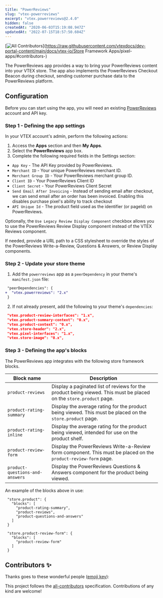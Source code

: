 ```yaml
---
title: "PowerReviews"
slug: "vtex-powerreviews"
excerpt: "vtex.powerreviews@2.4.0"
hidden: false
createdAt: "2020-06-03T15:19:08.947Z"
updatedAt: "2022-07-15T18:57:50.604Z"
---
```

<!-- ALL-CONTRIBUTORS-BADGE:START - Do not remove or modify this section -->

[![All Contributors](https://img.shields.io/badge/all_contributors-0-orange.svg?style=flat-square)](https://raw.githubusercontent.com/vtexdocs/dev-portal-content/main/docs/vtex-io/Store Framework Apps/pixel-apps/#contributors-)

<!-- ALL-CONTRIBUTORS-BADGE:END -->

The PowerReviews app provides a way to bring your PowerReviews content into your VTEX store. The app also implements the PowerReviews Checkout Beacon during checkout, sending customer purchase data to the PowerReviews platform.

## Configuration

Before you can start using the app, you will need an existing [PowerReviews](https://www.powerreviews.com/) account and API key.

### Step 1 - Defining the app settings

In your VTEX account's admin, perform the following actions:

1. Access the **Apps** section and then **My Apps**.
2. Select the **PowerReviews** app box.
3. Complete the following required fields in the Settings section:

- `App Key` - The API Key provided by PowerReviews.
- `Merchant ID` - Your unique PowerReviews merchant ID.
- `Merchant Group ID` - Your PowerReviews merchant group ID.
- `Client ID` - Your PowerReviews Client ID
- `Client Secret` - Your PowerReviews Client Secret
- `Send Email After Invoicing` - Instead of sending email after checkout, we can send email after an order has been invoiced. Enabling this disables purchase pixel's ability to track checkout
- `API Unique Id` - The product field used as the identifier (or pageId) on PowerReviews.

Optionally, the `Use Legacy Review Display Component` checkbox allows you to use the PowerReviews Review Display component instead of the VTEX Reviews component.

If needed, provide a URL path to a CSS stylesheet to override the styles of the PowerReviews Write-a-Review, Questions & Answers, or Review Display components.

### Step 2 - Update your store theme

1. Add the `powerreviews` app as a `peerDependency` in your theme's `manifest.json` file:

```diff
 "peerDependencies": {
+  "vtex.powerreviews": "2.x"
 }
```

2. If not already present, add the following to your theme's `dependencies`:

```json
 "vtex.product-review-interfaces": "1.x",
 "vtex.product-summary-context": "0.x",
 "vtex.product-context": "0.x",
 "vtex.store-header": "2.x",
 "vtex.pixel-interfaces": "1.x",
 "vtex.store-image": "0.x",
```

### Step 3 - Defining the app's blocks

The PowerReviews app integrates with the following store framework blocks.

| Block name                      | Description                                                                                                        |
| ------------------------------- | ------------------------------------------------------------------------------------------------------------------ |
| `product-reviews`               | Display a paginated list of reviews for the product being viewed. This must be placed on the `store.product` page. |
| `product-rating-summary`        | Display the average rating for the product being viewed. This must be placed on the `store.product` page.          |
| `product-rating-inline`         | Display the average rating for the product being viewed, intended for use on the product shelf.                    |
| `product-review-form`           | Display the PowerReviews Write-a-Review form component. This must be placed on the `product-review-form` page.     |
| `product-questions-and-answers` | Display the PowerReviews Questions & Answers component for the product being viewed.                               |

An example of the blocks above in use:

```
 "store.product": {
   "blocks": [
     "product-rating-summary",
     "product-reviews",
     "product-questions-and-answers"
   ]
 }
```

```
 "store.product-review-form": {
   "blocks": [
     "product-review-form"
   ]
 }
```

## Contributors ✨

Thanks goes to these wonderful people ([emoji key](https://allcontributors.org/docs/en/emoji-key)):

<!-- ALL-CONTRIBUTORS-LIST:START - Do not remove or modify this section -->
<!-- prettier-ignore-start -->
<!-- markdownlint-disable -->
<!-- markdownlint-enable -->
<!-- prettier-ignore-end -->

<!-- ALL-CONTRIBUTORS-LIST:END -->

This project follows the [all-contributors](https://github.com/all-contributors/all-contributors) specification. Contributions of any kind are welcome!